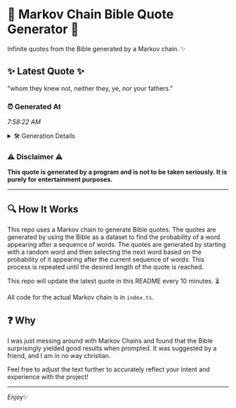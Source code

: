 # 📖 Markov Chain Bible Quote Generator 📖

Infinite quotes from the Bible generated by a Markov chain. ✨

## ✨ Latest Quote ✨
"whom they knew not, neither they, ye, nor your fathers."

### ⏰ Generated At
*7:58:22 AM*

<details>
    <summary>🛠️ Generation Details</summary>
    <p>
        <strong>🌱 Seed:</strong> whom<br>
        <strong>🔄 Iterations:</strong> 9<br>
        <strong>📜 Context History:</strong><br>[ whom ]: they<br>[ whom, they ]: knew<br>[ whom, they, knew ]: not,<br>[ whom, they, knew, not, ]: neither<br>[ whom, they, knew, not,, neither ]: they,<br>[ whom, they, knew, not,, neither, they, ]: ye,<br>[ they, knew, not,, neither, they,, ye, ]: nor<br>[ knew, not,, neither, they,, ye,, nor ]: your<br>[ not,, neither, they,, ye,, nor, your ]: fathers.<br>
    </p>
</details>

### ⚠️ Disclaimer ⚠️
**This quote is generated by a program and is not to be taken seriously. It is purely for entertainment purposes.**

---

## 🔍 How It Works

This repo uses a Markov chain to generate Bible quotes. The quotes are generated by using the Bible as a dataset to find the probability of a word appearing after a sequence of words. The quotes are generated by starting with a random word and then selecting the next word based on the probability of it appearing after the current sequence of words. This process is repeated until the desired length of the quote is reached.

This repo will update the latest quote in this README every 10 minutes. ⏳

All code for the actual Markov chain is in `index.ts`.

## ❓ Why

I was just messing around with Markov Chains and found that the Bible surprisingly yielded good results when prompted. 
It was suggested by a friend, and I am in no way christian.

Feel free to adjust the text further to accurately reflect your intent and experience with the project!

---

*Enjoy*✨
